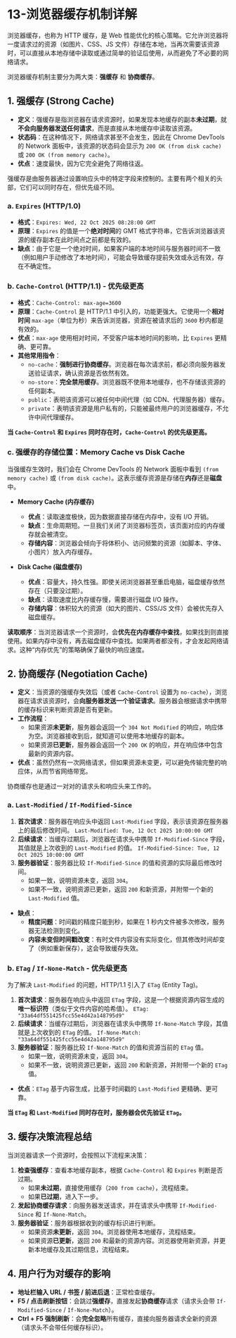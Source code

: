 # 13-浏览器缓存机制详解

浏览器缓存，也称为 HTTP 缓存，是 Web 性能优化的核心策略。它允许浏览器将一度请求过的资源（如图片、CSS、JS 文件）存储在本地，当再次需要该资源时，可以直接从本地存储中读取或通过简单的验证后使用，从而避免了不必要的网络请求。

浏览器缓存机制主要分为两大类：**强缓存** 和 **协商缓存**。

## 1. 强缓存 (Strong Cache)

*   **定义**：强缓存是指浏览器在请求资源时，如果发现本地缓存的副本**未过期**，就**不会向服务器发送任何请求**，而是直接从本地缓存中读取该资源。
*   **状态码**：在这种情况下，网络请求甚至不会发生，因此在 Chrome DevTools 的 Network 面板中，该资源的状态码会显示为 `200 OK (from disk cache)` 或 `200 OK (from memory cache)`。
*   **优点**：速度最快，因为它完全避免了网络往返。

强缓存是由服务器通过设置响应头中的特定字段来控制的。主要有两个相关的头部，它们可以同时存在，但优先级不同。

### a. `Expires` (HTTP/1.0)

*   **格式**：`Expires: Wed, 22 Oct 2025 08:28:00 GMT`
*   **原理**：`Expires` 的值是一个**绝对时间**的 GMT 格式字符串，它告诉浏览器该资源的缓存副本在此时间点之前都是有效的。
*   **缺点**：由于它是一个绝对时间，如果客户端的本地时间与服务器时间不一致（例如用户手动修改了本地时间），可能会导致缓存提前失效或永远有效，存在不确定性。

### b. `Cache-Control` (HTTP/1.1) - 优先级更高

*   **格式**：`Cache-Control: max-age=3600`
*   **原理**：`Cache-Control` 是 HTTP/1.1 中引入的，功能更强大。它使用一个**相对时间** `max-age`（单位为秒）来告诉浏览器，资源在被请求后的 `3600` 秒内都是有效的。
*   **优点**：`max-age` 使用相对时间，不受客户端本地时间的影响，比 `Expires` 更精确、更可靠。
*   **其他常用指令**：
    *   `no-cache`：**强制进行协商缓存**。浏览器在每次请求前，都必须向服务器发送验证请求，确认资源是否依然有效。
    *   `no-store`：**完全禁用缓存**。浏览器既不使用本地缓存，也不存储该资源的任何副本。
    *   `public`：表明该资源可以被任何中间代理（如 CDN、代理服务器）缓存。
    *   `private`：表明该资源是用户私有的，只能被最终用户的浏览器缓存，不允许中间代理缓存。

**当 `Cache-Control` 和 `Expires` 同时存在时，`Cache-Control` 的优先级更高。**

### c. 强缓存的存储位置：Memory Cache vs Disk Cache

当强缓存生效时，我们会在 Chrome DevTools 的 Network 面板中看到 `(from memory cache)` 或 `(from disk cache)`。这表示缓存资源是存储在**内存**还是**磁盘**中。

*   **Memory Cache (内存缓存)**
    *   **优点**：读取速度极快，因为数据直接存储在内存中，没有 I/O 开销。
    *   **缺点**：生命周期短。一旦我们关闭了浏览器标签页，该页面对应的内存缓存就会被清空。
    *   **存储内容**：浏览器会倾向于将体积小、访问频繁的资源（如脚本、字体、小图片）放入内存缓存。

*   **Disk Cache (磁盘缓存)**
    *   **优点**：容量大，持久性强。即使关闭浏览器甚至重启电脑，磁盘缓存依然存在（只要没过期）。
    *   **缺点**：读取速度比内存缓存慢，需要进行磁盘 I/O 操作。
    *   **存储内容**：体积较大的资源（如大的图片、CSS/JS 文件）会被优先存入磁盘缓存。

**读取顺序**：当浏览器请求一个资源时，会**优先在内存缓存中查找**，如果找到则直接使用。如果内存中没有，再去磁盘缓存中查找。如果两者都没有，才会发起网络请求。这种“内存优先”的策略确保了最快的响应速度。

## 2. 协商缓存 (Negotiation Cache)

*   **定义**：当资源的强缓存失效后（或者 `Cache-Control` 设置为 `no-cache`），浏览器在请求该资源时，会**向服务器发送一个验证请求**。服务器会根据请求中携带的缓存标识来判断资源是否有更新。
*   **工作流程**：
    *   如果资源**未更新**，服务器会返回一个 `304 Not Modified` 的响应，响应体为空。浏览器接收到后，就知道可以使用本地缓存的副本。
    *   如果资源**已更新**，服务器会返回一个 `200 OK` 的响应，并在响应体中包含最新的资源内容。
*   **优点**：虽然仍然有一次网络请求，但如果资源未变更，可以避免传输完整的响应体，从而节省网络带宽。

协商缓存也是通过一对对的请求头和响应头来工作的。

### a. `Last-Modified` / `If-Modified-Since`

1.  **首次请求**：服务器在响应头中返回 `Last-Modified` 字段，表示该资源在服务器上的最后修改时间。
    `Last-Modified: Tue, 12 Oct 2025 10:00:00 GMT`
2.  **后续请求**：当缓存过期后，浏览器在请求头中携带 `If-Modified-Since` 字段，其值就是上次收到的 `Last-Modified` 的值。
    `If-Modified-Since: Tue, 12 Oct 2025 10:00:00 GMT`
3.  **服务器验证**：服务器比较 `If-Modified-Since` 的值和资源的实际最后修改时间。
    *   如果一致，说明资源未变，返回 `304`。
    *   如果不一致，说明资源已更新，返回 `200` 和新资源，并附带一个新的 `Last-Modified` 值。

*   **缺点**：
    *   **精度问题**：时间戳的精度只能到秒，如果在 1 秒内文件被多次修改，服务器无法检测到变化。
    *   **内容未变但时间戳改变**：有时文件内容没有实际变化，但其修改时间却变了（例如重新保存），这会导致缓存失效。

### b. `ETag` / `If-None-Match` - 优先级更高

为了解决 `Last-Modified` 的问题，HTTP/1.1 引入了 `ETag` (Entity Tag)。

1.  **首次请求**：服务器在响应头中返回 `ETag` 字段，这是一个根据资源内容生成的**唯一标识符**（类似于文件内容的哈希值）。
    `ETag: "33a64df551425fcc55e4d42a148795d9"`
2.  **后续请求**：当缓存过期后，浏览器在请求头中携带 `If-None-Match` 字段，其值就是上次收到的 `ETag` 的值。
    `If-None-Match: "33a64df551425fcc55e4d42a148795d9"`
3.  **服务器验证**：服务器比较 `If-None-Match` 的值和资源当前的 `ETag` 值。
    *   如果一致，说明资源未变，返回 `304`。
    *   如果不一致，说明资源已更新，返回 `200` 和新资源，并附带一个新的 `ETag` 值。

*   **优点**：`ETag` 基于内容生成，比基于时间戳的 `Last-Modified` 更精确、更可靠。

**当 `ETag` 和 `Last-Modified` 同时存在时，服务器会优先验证 `ETag`。**

## 3. 缓存决策流程总结

当浏览器请求一个资源时，会按照以下流程来决策：

1.  **检查强缓存**：查看本地缓存副本，根据 `Cache-Control` 和 `Expires` 判断是否过期。
    *   如果**未过期**，直接使用缓存（`200 from cache`），流程结束。
    *   如果**已过期**，进入下一步。
2.  **发起协商缓存请求**：向服务器发送请求，并在请求头中携带 `If-Modified-Since` 和 `If-None-Match`。
3.  **服务器验证**：服务器根据收到的缓存标识进行判断。
    *   如果资源**未更新**，返回 `304`。浏览器使用本地缓存，流程结束。
    *   如果资源**已更新**，返回 `200` 和最新的资源内容。浏览器使用新资源，并更新本地缓存及其过期信息，流程结束。

## 4. 用户行为对缓存的影响

*   **地址栏输入 URL / 书签 / 前进后退**：正常检查缓存。
*   **F5 / 点击刷新按钮**：会跳过**强缓存**，直接发起**协商缓存**请求（请求头会带 `If-Modified-Since` / `If-None-Match`）。
*   **Ctrl + F5 强制刷新**：会**完全忽略**所有缓存，直接向服务器请求全新的资源（请求头不会带任何缓存标识）。
